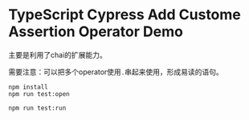 TypeScript Cypress Add Custome Assertion Operator Demo
=======================================================

主要是利用了chai的扩展能力。

需要注意：可以把多个operator使用`.`串起来使用，形成易读的语句。

```
npm install
npm run test:open

npm run test:run
```

